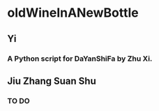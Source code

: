 # oldWineInANewBottle
##   Yi
###     A Python script for DaYanShiFa by Zhu Xi.
##   Jiu Zhang Suan Shu
###     TO DO
